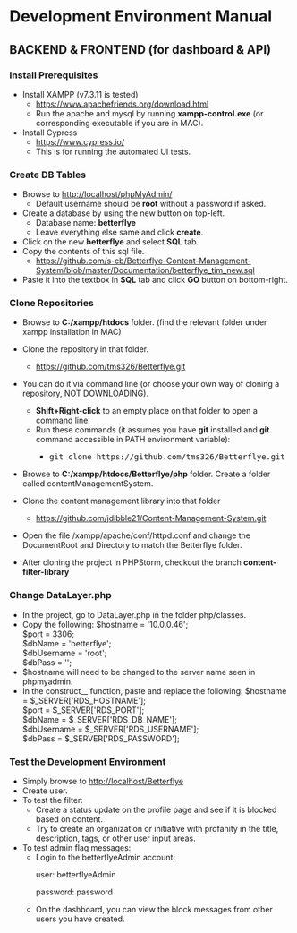 # Development Environment Manual

## BACKEND & FRONTEND (for dashboard & API)

### Install Prerequisites

*   Install XAMPP (v7.3.11 is tested)
    *   <a href="https://www.apachefriends.org/download.html" target="_blank">https://www.apachefriends.org/download.html</a>
    *   Run the apache and mysql by running **xampp-control.exe** (or corresponding executable if you are in MAC).
*   Install Cypress
    * <a href="https://www.cypress.io/">https://www.cypress.io/</a>
    * This is for running the automated UI tests.

### Create DB Tables

*   Browse to <a href="http://localhost/phpMyAdmin/" target="_blank">http://localhost/phpMyAdmin/</a>
    *   Default username should be **root** without a password if asked.
*   Create a database by using the new button on top-left.
    *   Database name: **betterflye**
    *   Leave everything else same and click **create**.
*   Click on the new **betterflye** and select **SQL** tab.
*   Copy the contents of this sql file.
    *   <a href="https://github.com/s-cb/Betterflye-Content-Management-System/blob/master/Documentation/betterflye_tim_new.sql" target="_blank">https://github.com/s-cb/Betterflye-Content-Management-System/blob/master/Documentation/betterflye_tim_new.sql</a>
*   Paste it into the textbox in **SQL** tab and click **GO** button on bottom-right.

### Clone Repositories

*   Browse to **C:/xampp/htdocs** folder. (find the relevant folder under xampp installation in MAC)
*   Clone the repository in that folder.
    *  <a href="https://github.com/tms326/Betterflye.git" target="_blank">https://github.com/tms326/Betterflye.git</a>
*   You can do it via command line (or choose your own way of cloning a repository, NOT DOWNLOADING).  

    *   **Shift+Right-click** to an empty place on that folder to open a command line.
    *   Run these commands (it assumes you have **git** installed and **git** command accessible in PATH environment variable):
        *   <pre>git clone https://github.com/tms326/Betterflye.git</pre>
*   Browse to **C:/xampp/htdocs/Betterflye/php** folder. Create a folder called contentManagementSystem.
*   Clone the content management library into that folder 
    * <a href="https://github.com/jdibble21/Content-Management-System.git" target="_blank">https://github.com/jdibble21/Content-Management-System.git</a> 
* Open the file /xampp/apache/conf/httpd.conf and change the DocumentRoot and Directory to match the Betterflye folder.
* After cloning the project in PHPStorm, checkout the branch **content-filter-library**
### Change DataLayer.php
*  In the project, go to DataLayer.php in the folder php/classes.
*  Copy the following: 
        $hostname = '10.0.0.46';<br>
        $port = 3306;<br>
        $dbName = 'betterflye';<br>
        $dbUsername = 'root';<br>
        $dbPass = '';<br>
* $hostname will need to be changed to the server name seen in phpmyadmin.
* In the construct__ function, paste and replace the following:
   $hostname = $_SERVER['RDS_HOSTNAME'];<br>
   $port = $_SERVER['RDS_PORT'];<br>
   $dbName = $_SERVER['RDS_DB_NAME'];<br>
   $dbUsername = $_SERVER['RDS_USERNAME'];<br>
   $dbPass = $_SERVER['RDS_PASSWORD'];<br>


### Test the Development Environment

*   Simply browse to <a href="http://localhost/Betterflye" target="_blank">http://localhost/Betterflye</a>
*   Create user.
*   To test the filter:
    *  Create a status update on the profile page and see if it is blocked based on content. 
    *  Try to create an organization or initiative with profanity in the title, description, tags, or other user input areas.
* To test admin flag messages:
    *  Login to the betterflyeAdmin account:
       <p>user: betterflyeAdmin</p>
       <p>password: password</p>
    * On the dashboard, you can view the block messages from other users you have created. 
